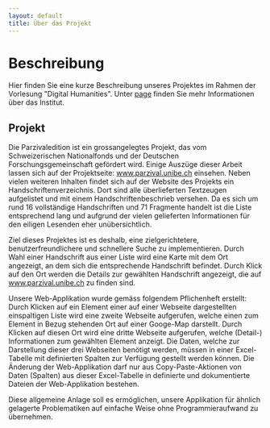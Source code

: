 ```yaml
---
layout: default
title: Über das Projekt
---
```


# Beschreibung

Hier finden Sie eine kurze Beschreibung unseres Projektes im Rahmen der Vorlesung "Digital Humanities". Unter [page](http://dh.unibe.ch) finden Sie mehr Informationen über das Institut.

## Projekt

Die Parzivaledition ist ein grossangelegtes Projekt, das vom Schweizerischen Nationalfonds und der Deutschen Forschungsgemeinschaft gefördert wird. Einige Auszüge dieser Arbeit lassen sich auf der Projektseite: www.parzival.unibe.ch einsehen.
Neben vielen weiteren Inhalten findet sich auf der Website des Projekts ein Handschriftenverzeichnis. Dort sind alle überlieferten Textzeugen aufgelistet und mit einem Handschriftenbeschrieb versehen. Da es sich um rund 16 vollständige Handschriften und 71 Fragmente handelt ist die Liste entsprechend lang und aufgrund der vielen gelieferten Informationen für den eiligen Lesenden eher unübersichtlich.

Ziel dieses Projektes ist es deshalb, eine zielgerichtetere, benutzerfreundlichere und schnellere Suche zu implementieren. Durch Wahl einer Handschrift aus einer Liste wird eine Karte mit dem Ort angezeigt, an dem sich die entsprechende Handschrift befindet. Durch Klick auf den Ort werden die Details zur gewählten Handschrift angezeigt, die auf www.parzival.unibe.ch zu finden sind.

Unsere Web-Applikation wurde gemäss folgendem Pflichenheft erstellt: Durch Klicken auf ein Element einer auf einer Webseite dargestellten einspaltigen 
Liste wird eine zweite Webseite aufgerufen, welche einen zum Element in Bezug stehenden Ort auf einer Googe-Map darstellt. Durch Klicken auf diesen Ort wird eine dritte Webseite 
aufgerufen, welche (Detail-) Informationen zum gewählten Element anzeigt. Die Daten, welche zur Darstellung dieser drei Webseiten benötigt werden, müssen in einer Excel-Tabelle mit definierten Spalten zur Verfügung gestellt werden können. Die Änderung der Web-Applikation darf nur aus Copy-Paste-Aktionen von Daten (Spalten) aus dieser Excel-Tabelle in definierte und dokumentierte Dateien der Web-Applikation bestehen. 

Diese allgemeine Anlage soll es ermöglichen, unsere Applikation für ähnlich gelagerte Problematiken auf einfache Weise ohne Programmieraufwand zu übernehmen.

